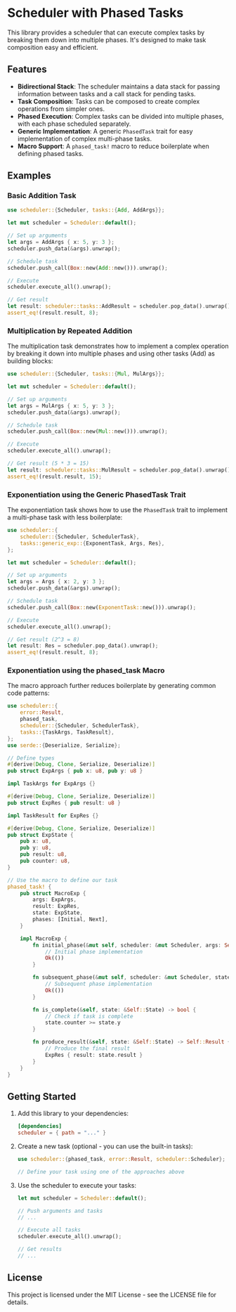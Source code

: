 # Scheduler with Phased Tasks

This library provides a scheduler that can execute complex tasks by breaking them down into multiple phases. It's designed to make task composition easy and efficient.

## Features

- **Bidirectional Stack**: The scheduler maintains a data stack for passing information between tasks and a call stack for pending tasks.
- **Task Composition**: Tasks can be composed to create complex operations from simpler ones.
- **Phased Execution**: Complex tasks can be divided into multiple phases, with each phase scheduled separately.
- **Generic Implementation**: A generic `PhasedTask` trait for easy implementation of complex multi-phase tasks.
- **Macro Support**: A `phased_task!` macro to reduce boilerplate when defining phased tasks.

## Examples

### Basic Addition Task

```rust
use scheduler::{Scheduler, tasks::{Add, AddArgs}};

let mut scheduler = Scheduler::default();

// Set up arguments
let args = AddArgs { x: 5, y: 3 };
scheduler.push_data(&args).unwrap();

// Schedule task
scheduler.push_call(Box::new(Add::new())).unwrap();

// Execute
scheduler.execute_all().unwrap();

// Get result
let result: scheduler::tasks::AddResult = scheduler.pop_data().unwrap();
assert_eq!(result.result, 8);
```

### Multiplication by Repeated Addition

The multiplication task demonstrates how to implement a complex operation by breaking it down into multiple phases and using other tasks (Add) as building blocks:

```rust
use scheduler::{Scheduler, tasks::{Mul, MulArgs}};

let mut scheduler = Scheduler::default();

// Set up arguments
let args = MulArgs { x: 5, y: 3 };
scheduler.push_data(&args).unwrap();

// Schedule task
scheduler.push_call(Box::new(Mul::new())).unwrap();

// Execute
scheduler.execute_all().unwrap();

// Get result (5 * 3 = 15)
let result: scheduler::tasks::MulResult = scheduler.pop_data().unwrap();
assert_eq!(result.result, 15);
```

### Exponentiation using the Generic PhasedTask Trait

The exponentiation task shows how to use the `PhasedTask` trait to implement a multi-phase task with less boilerplate:

```rust
use scheduler::{
    scheduler::{Scheduler, SchedulerTask},
    tasks::generic_exp::{ExponentTask, Args, Res},
};

let mut scheduler = Scheduler::default();

// Set up arguments
let args = Args { x: 2, y: 3 };
scheduler.push_data(&args).unwrap();

// Schedule task
scheduler.push_call(Box::new(ExponentTask::new())).unwrap();

// Execute
scheduler.execute_all().unwrap();

// Get result (2^3 = 8)
let result: Res = scheduler.pop_data().unwrap();
assert_eq!(result.result, 8);
```

### Exponentiation using the phased_task Macro

The macro approach further reduces boilerplate by generating common code patterns:

```rust
use scheduler::{
    error::Result,
    phased_task,
    scheduler::{Scheduler, SchedulerTask},
    tasks::{TaskArgs, TaskResult},
};
use serde::{Deserialize, Serialize};

// Define types
#[derive(Debug, Clone, Serialize, Deserialize)]
pub struct ExpArgs { pub x: u8, pub y: u8 }

impl TaskArgs for ExpArgs {}

#[derive(Debug, Clone, Serialize, Deserialize)]
pub struct ExpRes { pub result: u8 }

impl TaskResult for ExpRes {}

#[derive(Debug, Clone, Serialize, Deserialize)]
pub struct ExpState {
    pub x: u8,
    pub y: u8,
    pub result: u8,
    pub counter: u8,
}

// Use the macro to define our task
phased_task! {
    pub struct MacroExp {
        args: ExpArgs,
        result: ExpRes,
        state: ExpState,
        phases: [Initial, Next],
    }

    impl MacroExp {
        fn initial_phase(&mut self, scheduler: &mut Scheduler, args: Self::Args) -> Result<()> {
            // Initial phase implementation
            Ok(())
        }

        fn subsequent_phase(&mut self, scheduler: &mut Scheduler, state: &mut Self::State) -> Result<()> {
            // Subsequent phase implementation
            Ok(())
        }

        fn is_complete(&self, state: &Self::State) -> bool {
            // Check if task is complete
            state.counter >= state.y
        }

        fn produce_result(&self, state: &Self::State) -> Self::Result {
            // Produce the final result
            ExpRes { result: state.result }
        }
    }
}
```

## Getting Started

1. Add this library to your dependencies:
   ```toml
   [dependencies]
   scheduler = { path = "..." }
   ```

2. Create a new task (optional - you can use the built-in tasks):
   ```rust
   use scheduler::{phased_task, error::Result, scheduler::Scheduler};
   
   // Define your task using one of the approaches above
   ```

3. Use the scheduler to execute your tasks:
   ```rust
   let mut scheduler = Scheduler::default();
   
   // Push arguments and tasks
   // ...
   
   // Execute all tasks
   scheduler.execute_all().unwrap();
   
   // Get results
   // ...
   ```

## License

This project is licensed under the MIT License - see the LICENSE file for details.
